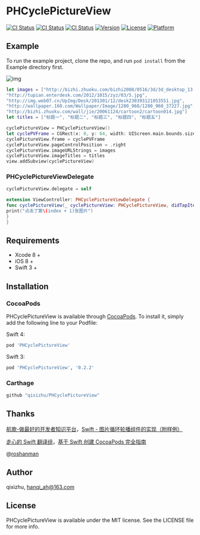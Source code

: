 # PHCyclePictureView

[![CI Status](http://img.shields.io/travis/qixizhu/PHCyclePictureView.svg?style=flat)](https://travis-ci.org/qixizhu/PHCyclePictureView)
[![CI Status](https://img.shields.io/badge/Swift-3.1-orange.svg)](https://swift.org/)
[![CI Status](https://img.shields.io/badge/Swift-4.0-orange.svg)](https://swift.org/)
[![Version](https://img.shields.io/cocoapods/v/PHCyclePictureView.svg?style=flat)](http://cocoapods.org/pods/PHCyclePictureView)
[![License](https://img.shields.io/cocoapods/l/PHCyclePictureView.svg?style=flat)](http://cocoapods.org/pods/PHCyclePictureView)
[![Platform](https://img.shields.io/cocoapods/p/PHCyclePictureView.svg?style=flat)](http://cocoapods.org/pods/PHCyclePictureView)

## Example

To run the example project, clone the repo, and run `pod install` from the Example directory first.

![img](https://github.com/qixizhu/PHCyclePictureView/blob/master/ScreenShots/1.gif)

```swift
let images = ["http://bizhi.zhuoku.com/bizhi2008/0516/3d/3d_desktop_13.jpg",
"http://tupian.enterdesk.com/2012/1015/zyz/03/5.jpg",
"http://img.web07.cn/UpImg/Desk/201301/12/desk230393121053551.jpg",
"http://wallpaper.160.com/Wallpaper/Image/1280_960/1280_960_37227.jpg",
"http://bizhi.zhuoku.com/wall/jie/20061124/cartoon2/cartoon014.jpg"]
let titles = ["标题一", "标题二", "标题三", "标题四", "标题五"]

cyclePictureView = PHCyclePictureView()
let cyclePVFrame = CGRect(x: 0, y: 64, width: UIScreen.main.bounds.size.width, height: UIScreen.main.bounds.size.width * 0.512)
cyclePictureView.frame = cyclePVFrame
cyclePictureView.pageControlPosition = .right
cyclePictureView.imageURLStrings = images
cyclePictureView.imageTitles = titles
view.addSubview(cyclePictureView)
```

### PHCyclePictureViewDelegate
```swift
cyclePictureView.delegate = self

extension ViewController: PHCyclePictureViewDelegate {
func cyclePictureView(_ cyclePictureView: PHCyclePictureView, didTapItemAt index: Int) {
print("点击了第\(index + 1)张图片")
}
}
```

## Requirements
* Xcode 8 +
* iOS 8 +
* Swift 3 +

## Installation
### CocoaPods
PHCyclePictureView is available through [CocoaPods](http://cocoapods.org). To install
it, simply add the following line to your Podfile:

Swift 4:
```ruby
pod 'PHCyclePictureView'
```
Swift 3:
```ruby
pod 'PHCyclePictureView', '0.2.2'
```
### Carthage
```ruby
github "qixizhu/PHCyclePictureView"
```

## Thanks
[航歌-做最好的开发者知识平台](http://www.hangge.com/)，[Swift - 图片循环轮播组件的实现（附样例）](http://www.hangge.com/blog/cache/detail_1314.html)

[走心的 Swift 翻译组](http://swift.gg/)，[基于 Swift 创建 CocoaPods 完全指南](http://www.swift.gg/2016/12/15/cocoapods-making-guide/)

@[roshanman](https://github.com/roshanman)

## Author

qixizhu, hanqi_ah@163.com

## License

PHCyclePictureView is available under the MIT license. See the LICENSE file for more info.
